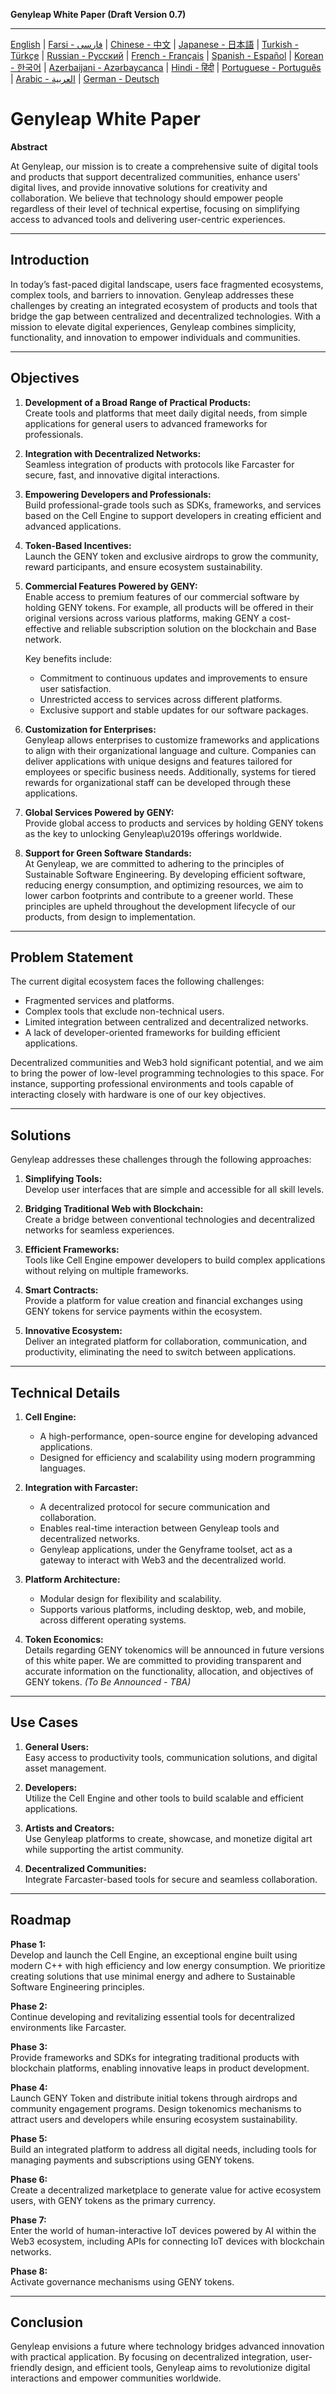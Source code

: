 **Genyleap White Paper (Draft Version 0.7)**

---
[English](README.md) | [Farsi - فارسی](README.fa.md) | [Chinese - 中文](README.zh.md) | [Japanese - 日本語](README.ja.md) | [Turkish - Türkçe](README.tr.md) | [Russian - Русский](README.ru.md) | [French - Français](README.fr.md) | [Spanish - Español](README.es.md) | [Korean - 한국어](README.ko.md) | [Azerbaijani - Azərbaycanca](README.az.md) | [Hindi - हिंदी](README.hi.md) | [Portuguese - Português](README.pt.md) | [Arabic - العربية](README.ar.md) | [German - Deutsch](README.de.md)
# Genyleap White Paper

**Abstract**

At Genyleap, our mission is to create a comprehensive suite of digital tools and products that support decentralized communities, enhance users' digital lives, and provide innovative solutions for creativity and collaboration. We believe that technology should empower people regardless of their level of technical expertise, focusing on simplifying access to advanced tools and delivering user-centric experiences.

---

## Introduction

In today’s fast-paced digital landscape, users face fragmented ecosystems, complex tools, and barriers to innovation. Genyleap addresses these challenges by creating an integrated ecosystem of products and tools that bridge the gap between centralized and decentralized technologies. With a mission to elevate digital experiences, Genyleap combines simplicity, functionality, and innovation to empower individuals and communities.

---

## Objectives

1. **Development of a Broad Range of Practical Products:**  
   Create tools and platforms that meet daily digital needs, from simple applications for general users to advanced frameworks for professionals.

2. **Integration with Decentralized Networks:**  
   Seamless integration of products with protocols like Farcaster for secure, fast, and innovative digital interactions.

3. **Empowering Developers and Professionals:**  
   Build professional-grade tools such as SDKs, frameworks, and services based on the Cell Engine to support developers in creating efficient and advanced applications.

4. **Token-Based Incentives:**  
   Launch the GENY token and exclusive airdrops to grow the community, reward participants, and ensure ecosystem sustainability.

5. **Commercial Features Powered by GENY:**  
   Enable access to premium features of our commercial software by holding GENY tokens. For example, all products will be offered in their original versions across various platforms, making GENY a cost-effective and reliable subscription solution on the blockchain and Base network.

   Key benefits include:
   - Commitment to continuous updates and improvements to ensure user satisfaction.
   - Unrestricted access to services across different platforms.
   - Exclusive support and stable updates for our software packages.

6. **Customization for Enterprises:**  
   Genyleap allows enterprises to customize frameworks and applications to align with their organizational language and culture. Companies can deliver applications with unique designs and features tailored for employees or specific business needs. Additionally, systems for tiered rewards for organizational staff can be developed through these applications.

7. **Global Services Powered by GENY:**  
   Provide global access to products and services by holding GENY tokens as the key to unlocking Genyleap\u2019s offerings worldwide.

8. **Support for Green Software Standards:**  
   At Genyleap, we are committed to adhering to the principles of Sustainable Software Engineering. By developing efficient software, reducing energy consumption, and optimizing resources, we aim to lower carbon footprints and contribute to a greener world. These principles are upheld throughout the development lifecycle of our products, from design to implementation.

---

## Problem Statement

The current digital ecosystem faces the following challenges:

- Fragmented services and platforms.
- Complex tools that exclude non-technical users.
- Limited integration between centralized and decentralized networks.
- A lack of developer-oriented frameworks for building efficient applications.

Decentralized communities and Web3 hold significant potential, and we aim to bring the power of low-level programming technologies to this space. For instance, supporting professional environments and tools capable of interacting closely with hardware is one of our key objectives.

---

## Solutions

Genyleap addresses these challenges through the following approaches:

1. **Simplifying Tools:**  
   Develop user interfaces that are simple and accessible for all skill levels.

2. **Bridging Traditional Web with Blockchain:**  
   Create a bridge between conventional technologies and decentralized networks for seamless experiences.

3. **Efficient Frameworks:**  
   Tools like Cell Engine empower developers to build complex applications without relying on multiple frameworks.

4. **Smart Contracts:**  
   Provide a platform for value creation and financial exchanges using GENY tokens for service payments within the ecosystem.

5. **Innovative Ecosystem:**  
   Deliver an integrated platform for collaboration, communication, and productivity, eliminating the need to switch between applications.

---

## Technical Details

1. **Cell Engine:**  
   - A high-performance, open-source engine for developing advanced applications.  
   - Designed for efficiency and scalability using modern programming languages.

2. **Integration with Farcaster:**  
   - A decentralized protocol for secure communication and collaboration.  
   - Enables real-time interaction between Genyleap tools and decentralized networks.  
   - Genyleap applications, under the Genyframe toolset, act as a gateway to interact with Web3 and the decentralized world.

3. **Platform Architecture:**  
   - Modular design for flexibility and scalability.  
   - Supports various platforms, including desktop, web, and mobile, across different operating systems.

4. **Token Economics:**  
   Details regarding GENY tokenomics will be announced in future versions of this white paper. We are committed to providing transparent and accurate information on the functionality, allocation, and objectives of GENY tokens. *(To Be Announced - TBA)*

---

## Use Cases

1. **General Users:**  
   Easy access to productivity tools, communication solutions, and digital asset management.

2. **Developers:**  
   Utilize the Cell Engine and other tools to build scalable and efficient applications.

3. **Artists and Creators:**  
   Use Genyleap platforms to create, showcase, and monetize digital art while supporting the artist community.

4. **Decentralized Communities:**  
   Integrate Farcaster-based tools for secure and seamless collaboration.

---

## Roadmap

**Phase 1:**  
Develop and launch the Cell Engine, an exceptional engine built using modern C++ with high efficiency and low energy consumption. We prioritize creating solutions that use minimal energy and adhere to Sustainable Software Engineering principles.

**Phase 2:**  
Continue developing and revitalizing essential tools for decentralized environments like Farcaster.

**Phase 3:**  
Provide frameworks and SDKs for integrating traditional products with blockchain platforms, enabling innovative leaps in product development.

**Phase 4:**  
Launch GENY Token and distribute initial tokens through airdrops and community engagement programs. Design tokenomics mechanisms to attract users and developers while ensuring ecosystem sustainability.

**Phase 5:**  
Build an integrated platform to address all digital needs, including tools for managing payments and subscriptions using GENY tokens.

**Phase 6:**  
Create a decentralized marketplace to generate value for active ecosystem users, with GENY tokens as the primary currency.

**Phase 7:**  
Enter the world of human-interactive IoT devices powered by AI within the Web3 ecosystem, including APIs for connecting IoT devices with blockchain networks.

**Phase 8:**  
Activate governance mechanisms using GENY tokens.

---

## Conclusion

Genyleap envisions a future where technology bridges advanced innovation with practical application. By focusing on decentralized integration, user-friendly design, and efficient tools, Genyleap aims to revolutionize digital interactions and empower communities worldwide.
